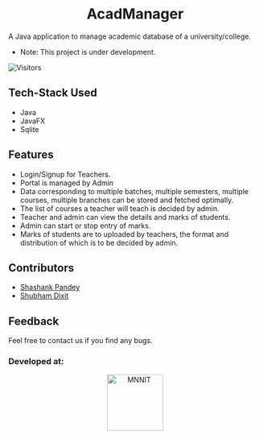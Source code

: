 




<h1 align="center">AcadManager</h1>

A Java application to manage academic database of a university/college.

* Note: This project is under development.


![Visitors](https://api.visitorbadge.io/api/visitors?path=https%3A%2F%2Fgithub.com%2Fshashank088%2FAcadManager%2F&label=Visitors&countColor=%23263759)

## Tech-Stack Used
* Java
* JavaFX
* Sqlite

## Features
* Login/Signup for Teachers.
* Portal is managed by Admin
* Data corresponding to multiple batches, multiple semesters, multiple courses, multiple branches can be stored and fetched optimally.
* The list of courses a teacher will teach is decided by admin.
* Teacher and admin can view the details and marks of students.
* Admin can start or stop entry of marks.
* Marks of students are to uploaded by teachers, the format and distribution of which is to be decided by admin.


## Contributors
* [Shashank Pandey](https://github.com/shashank088)
* [Shubham Dixit](https://github.com/shubhamdixit760)

## Feedback
Feel free to contact us if you find any bugs.

### Developed at:
<p align="center">
<img alt="MNNIT" width="112px" src="http://www.mnnit.ac.in/institutelogo/MNNIT%20(logo)png.png" />
</p>



